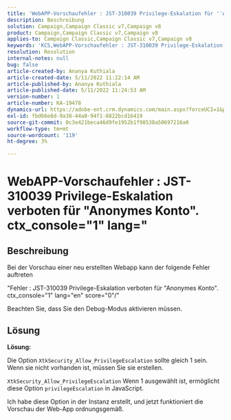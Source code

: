 ```yaml
---
title: 'WebAPP-Vorschaufehler : JST-310039 Privilege-Eskalation für ''Anonymous account'' verboten. ctx_console="1" lang="'
description: Beschreibung
solution: Campaign,Campaign Classic v7,Campaign v8
product: Campaign,Campaign Classic v7,Campaign v8
applies-to: Campaign Classic,Campaign Classic v7,Campaign v8
keywords: 'KCS,WebAPP-Vorschaufehler : JST-310039 Privilege-Eskalation für ''Anonymous account'' verboten. ctx_console="1" lang="'
resolution: Resolution
internal-notes: null
bug: false
article-created-by: Ananya Kuthiala
article-created-date: 5/11/2022 11:22:14 AM
article-published-by: Ananya Kuthiala
article-published-date: 5/11/2022 11:24:53 AM
version-number: 1
article-number: KA-19478
dynamics-url: https://adobe-ent.crm.dynamics.com/main.aspx?forceUCI=1&pagetype=entityrecord&etn=knowledgearticle&id=d8560f95-1cd1-ec11-a7b5-0022480a8e40
exl-id: fbd66e8d-9a38-44a0-94f1-8822bcd16419
source-git-commit: 0c3e421beca46d9fe1952b1f98538a50697216a0
workflow-type: tm+mt
source-wordcount: '119'
ht-degree: 3%

---
```


# WebAPP-Vorschaufehler : JST-310039 Privilege-Eskalation verboten für &quot;Anonymes Konto&quot;. ctx_console=&quot;1&quot; lang=&quot;

## Beschreibung


Bei der Vorschau einer neu erstellten Webapp kann der folgende Fehler auftreten

&quot;Fehler : JST-310039 Privilege-Eskalation verboten für &quot;Anonymes Konto&quot;. ctx_console=&quot;1&quot; lang=&quot;en&quot; score=&quot;0&quot;/&quot;

Beachten Sie, dass Sie den Debug-Modus aktivieren müssen.


## Lösung


<b>Lösung:</b>

Die Option `XtkSecurity_Allow_PrivilegeEscalation` sollte gleich 1 sein. Wenn sie nicht vorhanden ist, müssen Sie sie erstellen.

`XtkSecurity_Allow_PrivilegeEscalation` Wenn 1 ausgewählt ist, ermöglicht diese Option `privilegeEscalation` in JavaScript.

Ich habe diese Option in der Instanz erstellt, und jetzt funktioniert die Vorschau der Web-App ordnungsgemäß.
